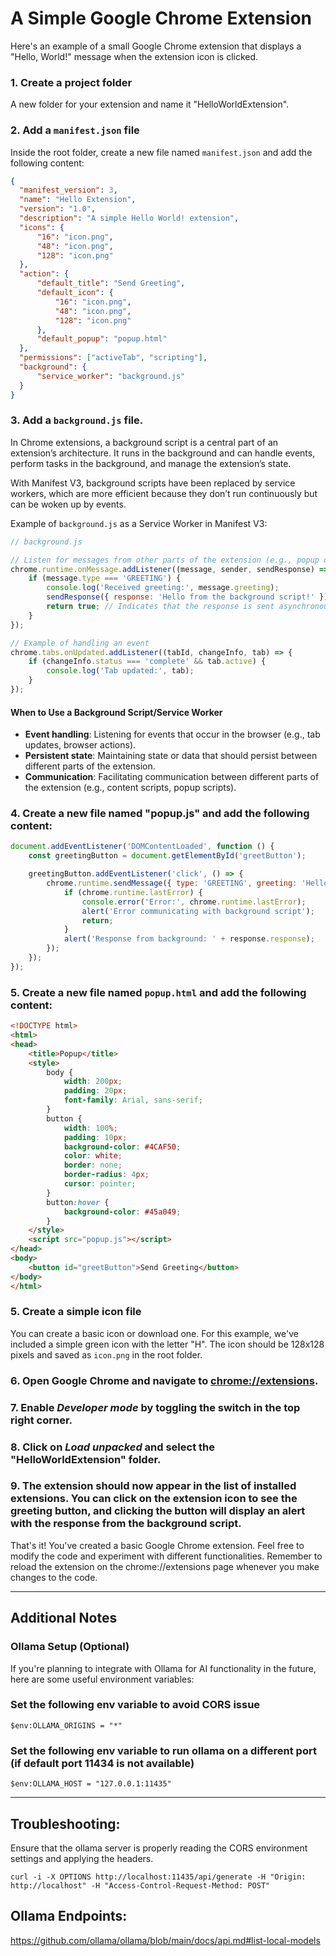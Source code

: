 # A Simple Google Chrome Extension

Here's an example of a small Google Chrome extension that displays a "Hello, World!" message when the extension icon is clicked.

### 1. Create a project folder

A new folder for your extension and name it "HelloWorldExtension".

### 2. Add a `manifest.json` file

Inside the root folder, create a new file named `manifest.json` and add the following content:

```json
{
  "manifest_version": 3,
  "name": "Hello Extension",
  "version": "1.0",
  "description": "A simple Hello World! extension",
  "icons": {
      "16": "icon.png",
      "48": "icon.png",
      "128": "icon.png"
  },
  "action": {
      "default_title": "Send Greeting",
      "default_icon": {
          "16": "icon.png",
          "48": "icon.png",
          "128": "icon.png"
      },
      "default_popup": "popup.html"
  },
  "permissions": ["activeTab", "scripting"],
  "background": {
      "service_worker": "background.js"
  }
}

```
### 3. Add a `background.js` file.
In Chrome extensions, a background script is a central part of an extension’s architecture. It runs in the background and can handle events, perform tasks in the background, and manage the extension’s state.

With Manifest V3, background scripts have been replaced by service workers, which are more efficient because they don’t run continuously but can be woken up by events.

Example of `background.js` as a Service Worker in Manifest V3:

```javascript
// background.js

// Listen for messages from other parts of the extension (e.g., popup or content scripts)
chrome.runtime.onMessage.addListener((message, sender, sendResponse) => {
    if (message.type === 'GREETING') {        
        console.log('Received greeting:', message.greeting);
        sendResponse({ response: 'Hello from the background script!' });
        return true; // Indicates that the response is sent asynchronously
    }
});

// Example of handling an event
chrome.tabs.onUpdated.addListener((tabId, changeInfo, tab) => {
    if (changeInfo.status === 'complete' && tab.active) {
        console.log('Tab updated:', tab);
    }
});

```
#### When to Use a Background Script/Service Worker
- **Event handling**: Listening for events that occur in the browser (e.g., tab updates, browser actions).
- **Persistent state**: Maintaining state or data that should persist between different parts of the extension.
- **Communication**: Facilitating communication between different parts of the extension (e.g., content scripts, popup scripts).

### 4. Create a new file named "popup.js" and add the following content:

```javascript
document.addEventListener('DOMContentLoaded', function () {
    const greetingButton = document.getElementById('greetButton');

    greetingButton.addEventListener('click', () => {
        chrome.runtime.sendMessage({ type: 'GREETING', greeting: 'Hello, background!' }, (response) => {
            if (chrome.runtime.lastError) {
                console.error('Error:', chrome.runtime.lastError);
                alert('Error communicating with background script');
                return;
            }
            alert('Response from background: ' + response.response);
        });
    });
});

```

### 5. Create a new file named `popup.html` and add the following content:

```html
<!DOCTYPE html>
<html>
<head>
    <title>Popup</title>
    <style>
        body {
            width: 200px;
            padding: 20px;
            font-family: Arial, sans-serif;
        }
        button {
            width: 100%;
            padding: 10px;
            background-color: #4CAF50;
            color: white;
            border: none;
            border-radius: 4px;
            cursor: pointer;
        }
        button:hover {
            background-color: #45a049;
        }
    </style>
    <script src="popup.js"></script>
</head>
<body>
    <button id="greetButton">Send Greeting</button>
</body>
</html>

```



### 5. Create a simple icon file

You can create a basic icon or download one. For this example, we've included a simple green icon with the letter "H". The icon should be 128x128 pixels and saved as `icon.png` in the root folder.

### 6. Open Google Chrome and navigate to [chrome://extensions](chrome://extensions/).

### 7. Enable _Developer mode_ by toggling the switch in the top right corner.

### 8. Click on _Load unpacked_ and select the "HelloWorldExtension" folder.

### 9. The extension should now appear in the list of installed extensions. You can click on the extension icon to see the greeting button, and clicking the button will display an alert with the response from the background script.

That's it! You've created a basic Google Chrome extension. Feel free to modify the code and experiment with different functionalities. Remember to reload the extension on the chrome://extensions page whenever you make changes to the code.

---

## Additional Notes

### Ollama Setup (Optional)

If you're planning to integrate with Ollama for AI functionality in the future, here are some useful environment variables:
### Set the following env variable to avoid CORS issue

    $env:OLLAMA_ORIGINS = "*"  

### Set the following env variable to run ollama on a different port (if default port 11434 is not available)

    $env:OLLAMA_HOST = "127.0.0.1:11435" 

---

## Troubleshooting:
Ensure that the ollama server is properly reading the CORS environment settings and applying the headers.

    curl -i -X OPTIONS http://localhost:11435/api/generate -H "Origin: http://localhost" -H "Access-Control-Request-Method: POST"

## Ollama Endpoints:
https://github.com/ollama/ollama/blob/main/docs/api.md#list-local-models
